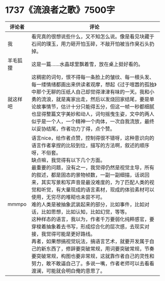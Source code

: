 # 1737《流浪者之歌》7500字

评论者 | 评论 |
|---|---|
我|看完真的很想说些什么，又不知怎么说。像是看见块藏于石间的璞玉，用力砸开怕玉碎，不敲开怕被当作臭石头扔掉。
羊毛狐狸|这是一篇……水晶球里飘着雪，放在桌上挺好看的。
就这样吧|这稠密的词句，恨不得每一条脸上的皱纹、每一根头发、每一缕情绪都画出来供读者观摩，想起《过于喧嚣的孤独》中那个无聊的压纸人自己却觉得津津有味的一天。我和小勇的流浪，就是离家出走，然后以发烧回家结尾，要是单论故事情节，估计十分只能得五分，但这一帧一秒都细腻也显得整篇文字美妙和动人，词句摇曳生姿，文中的两人似乎是一个人，一个精神一个肉体，一次自我流放，最终以妥协结尾，作者功力了得，点个赞。
mmmpo|语言nice，给作者点赞，控制得很不错呀，这种意识向的语言作者拿捏的比较到位，描写的方法啊，叙述的顺序呀，不俗套。<br/>缺点嘛，我觉得有以下几个方面。<br/>最重要的问题，没有之一，我觉得仍然是视觉主导，所有的叙述，都是固态的景物帧数，一副一副细描，话说回来，其实写景和写声音是最没难度的，为了匹配人类的视觉和听觉，有大量现成的语言素材，现成的体验素材可以使用，无穷尽的堆砌也未尝不可。<br/>难的人类是被抽象武装起来的部分，比如事件，比如对话，比如思想，比如认知，比如幻觉，等等。<br/>这种样态的语言，我以为，作者千万要弱化纯粹感官，要穿梭着抽象着去书写，形成综合化的层次感，去现实对接，我觉得可能是更好路线。<br/>再者，如果想搞视觉玩法，搞语言艺术，就要开发属于自己的新东西了，修辞要突破常规，用词要突破常规，节奏要突破常规，构图也要非常规，这就靠作者自己的灵性和努力，敢不敢逼自己了。多说一嘴，作者老师可以去看看渡澜，可能就会明白俺的意思了。

